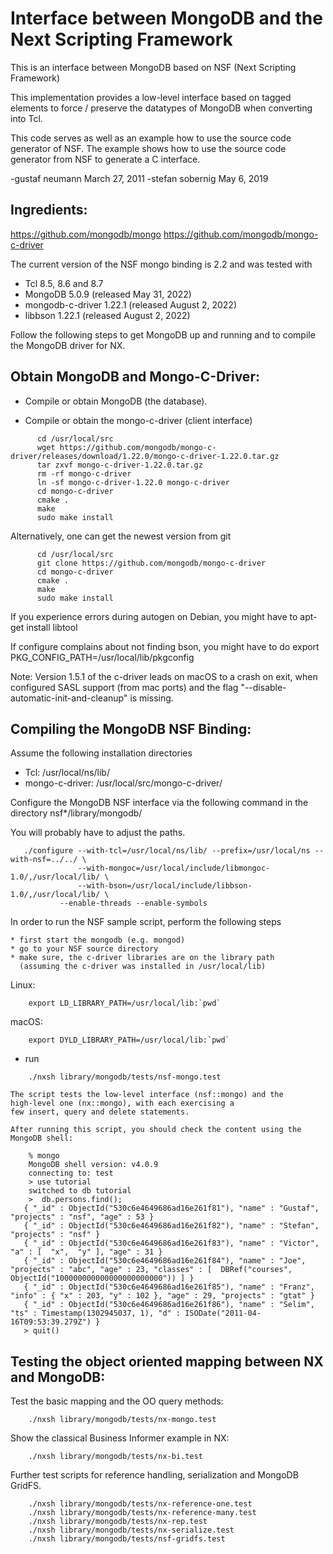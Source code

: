 

# Interface between MongoDB and the Next Scripting Framework #

This is an interface between MongoDB based on NSF (Next Scripting
Framework)

This implementation provides a low-level interface based on tagged elements
to force / preserve the datatypes of MongoDB when converting into Tcl.

This code serves as well as an example how to use the source code generator
of NSF.  The example shows how to use the source code generator from NSF to
generate a C interface.

-gustaf neumann    March 27, 2011
-stefan sobernig   May 6, 2019


## Ingredients: ##

  https://github.com/mongodb/mongo
  https://github.com/mongodb/mongo-c-driver

The current version of the NSF mongo binding is 2.2 and was
tested with
- Tcl 8.5, 8.6 and 8.7
- MongoDB 5.0.9 (released May 31, 2022)
- mongodb-c-driver 1.22.1 (released August 2, 2022)
- libbson 1.22.1 (released August 2, 2022)

Follow the following steps to get MongoDB up and running
and to compile the MongoDB driver for NX.


## Obtain MongoDB and Mongo-C-Driver: ##

- Compile or obtain MongoDB (the database).

- Compile or obtain the mongo-c-driver (client interface)

````
      cd /usr/local/src
      wget https://github.com/mongodb/mongo-c-driver/releases/download/1.22.0/mongo-c-driver-1.22.0.tar.gz
      tar zxvf mongo-c-driver-1.22.0.tar.gz
      rm -rf mongo-c-driver
      ln -sf mongo-c-driver-1.22.0 mongo-c-driver
      cd mongo-c-driver
      cmake .
      make
      sudo make install
````

  Alternatively, one can get the newest version from git

````
      cd /usr/local/src
      git clone https://github.com/mongodb/mongo-c-driver
      cd mongo-c-driver
      cmake .
      make
      sudo make install
````

  If you experience errors during autogen on Debian, you might have to
      apt-get install libtool

  If configure complains about not finding bson, you might have to do
      export PKG_CONFIG_PATH=/usr/local/lib/pkgconfig

  Note: Version 1.5.1 of the c-driver leads on macOS to a crash on
  exit, when configured SASL support (from mac ports) and the flag
  "--disable-automatic-init-and-cleanup" is missing.


## Compiling the MongoDB NSF Binding: ##

Assume the following installation directories

  - Tcl:             /usr/local/ns/lib/
  - mongo-c-driver: /usr/local/src/mongo-c-driver/

Configure the MongoDB NSF interface via the following
command in the directory nsf*/library/mongodb/

You will probably have to adjust the paths.

````
   ./configure --with-tcl=/usr/local/ns/lib/ --prefix=/usr/local/ns --with-nsf=../../ \
               --with-mongoc=/usr/local/include/libmongoc-1.0/,/usr/local/lib/ \
               --with-bson=/usr/local/include/libbson-1.0/,/usr/local/lib/ \
	       --enable-threads --enable-symbols
````

In order to run the NSF sample script, perform the following steps

	* first start the mongodb (e.g. mongod)
	* go to your NSF source directory
	* make sure, the c-driver libraries are on the library path
      (assuming the c-driver was installed in /usr/local/lib)

Linux:

````
    export LD_LIBRARY_PATH=/usr/local/lib:`pwd`
````


macOS:

````
    export DYLD_LIBRARY_PATH=/usr/local/lib:`pwd`
````

  * run

````
    ./nxsh library/mongodb/tests/nsf-mongo.test
````

    The script tests the low-level interface (nsf::mongo) and the
    high-level one (nx::mongo), with each exercising a
    few insert, query and delete statements.

    After running this script, you should check the content using the
    MongoDB shell:

````
    % mongo
    MongoDB shell version: v4.0.9
    connecting to: test
    > use tutorial
    switched to db tutorial
    >  db.persons.find();
   { "_id" : ObjectId("530c6e4649686ad16e261f81"), "name" : "Gustaf", "projects" : "nsf", "age" : 53 }
   { "_id" : ObjectId("530c6e4649686ad16e261f82"), "name" : "Stefan", "projects" : "nsf" }
   { "_id" : ObjectId("530c6e4649686ad16e261f83"), "name" : "Victor", "a" : [  "x",  "y" ], "age" : 31 }
   { "_id" : ObjectId("530c6e4649686ad16e261f84"), "name" : "Joe", "projects" : "abc", "age" : 23, "classes" : [  DBRef("courses", ObjectId("100000000000000000000000")) ] }
   { "_id" : ObjectId("530c6e4649686ad16e261f85"), "name" : "Franz", "info" : { "x" : 203, "y" : 102 }, "age" : 29, "projects" : "gtat" }
   { "_id" : ObjectId("530c6e4649686ad16e261f86"), "name" : "Selim", "ts" : Timestamp(1302945037, 1), "d" : ISODate("2011-04-16T09:53:39.279Z") }
   > quit()
````

## Testing the object oriented mapping between NX and MongoDB: ##

Test the basic mapping and the OO query methods:

````
    ./nxsh library/mongodb/tests/nx-mongo.test
````

Show the classical Business Informer example in NX:

````
    ./nxsh library/mongodb/tests/nx-bi.test
````

Further test scripts for reference handling, serialization and
MongoDB GridFS.

````
    ./nxsh library/mongodb/tests/nx-reference-one.test
    ./nxsh library/mongodb/tests/nx-reference-many.test
    ./nxsh library/mongodb/tests/nx-rep.test
    ./nxsh library/mongodb/tests/nx-serialize.test
    ./nxsh library/mongodb/tests/nsf-gridfs.test
````
